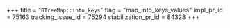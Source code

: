 +++
title = "`BTreeMap::into_keys`"
flag = "map_into_keys_values"
impl_pr_id = 75163
tracking_issue_id = 75294
stabilization_pr_id = 84328
+++
